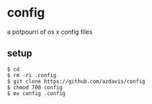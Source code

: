 # config

a potpourri of os x config files

## setup

    $ cd
    $ rm -ri .config
    $ git clone https://github.com/azdavis/config
    $ chmod 700 config
    $ mv config .config
